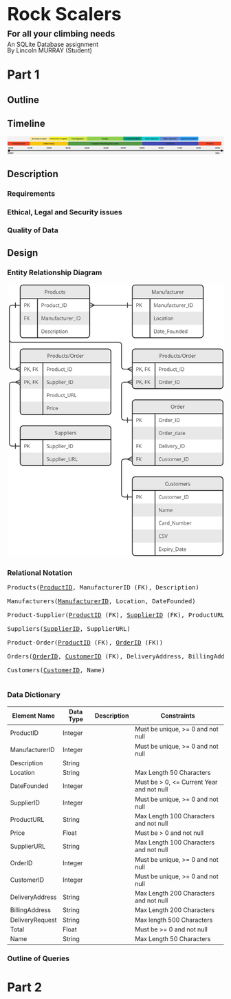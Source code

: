 <h3 style='font-size:3em; line-height:0px;'> Rock Scalers </h3>
<h3 style='font-size:1.37em; line-height:0.5em'> For all your climbing needs </h3>
<p style='line-height:0px;'>An SQLite Database assignment<br></p>
<p style='line-height:0px;'>By Lincoln MURRAY (Student)</p>

# Part 1
## Outline

## Timeline
<img src='images/Timeline.jpg'>  

## Description
### Requirements
### Ethical, Legal and Security issues
### Quality of Data

## Design
### Entity Relationship Diagram
<img src='images/Entity Relationship Diagram.jpg'>  

### Relational Notation
<pre>
Products(<u>ProductID</u>, ManufacturerID (FK), Description)

Manufacturers(<u>ManufacturerID</u>, Location, DateFounded)

Product-Supplier(<u>ProductID</u> (FK), <u>SupplierID</u> (FK), ProductURL, Price)

Suppliers(<u>SupplierID</u>, SupplierURL)

Product-Order(<u>ProductID</u> (FK), <u>OrderID</u> (FK))

Orders(<u>OrderID</u>, <u>CustomerID</u> (FK), DeliveryAddress, BillingAddress, DeliveryRequest, Total)

Customers(<u>CustomerID</u>, Name)

</pre>

### Data Dictionary
<table><thead>
  <tr>
    <th>Element Name</th>
    <th>Data Type</th>
    <th>Description</th>
    <th>Constraints</th>
  </tr></thead>
<tbody>
  <tr>
    <td>ProductID</td>
    <td>Integer</td>
    <td></td>
    <td>Must be unique, &gt;= 0 and not null</td>
  </tr>
  <tr>
    <td>ManufacturerID</td>
    <td>Integer</td>
    <td></td>
    <td>Must be unique, &gt;= 0 and not null</td>
  </tr>
  <tr>
    <td>Description</td>
    <td>String</td>
    <td></td>
    <td></td>
  </tr>
  <tr>
    <td>Location</td>
    <td>String</td>
    <td></td>
    <td>Max Length 50 Characters</td>
  </tr>
  <tr>
    <td>DateFounded</td>
    <td>Integer</td>
    <td></td>
    <td>Must be &gt; 0, &lt;= Current Year and not null</td>
  </tr>
  <tr>
    <td>SupplierID</td>
    <td>Integer</td>
    <td></td>
    <td>Must be unique, &gt;= 0 and not null</td>
  </tr>
  <tr>
    <td>ProductURL</td>
    <td>String</td>
    <td></td>
    <td>Max Length 100 Characters and not null</td>
  </tr>
  <tr>
    <td>Price</td>
    <td>Float</td>
    <td></td>
    <td>Must be &gt; 0 and not null</td>
  </tr>
  <tr>
    <td>SupplierURL</td>
    <td>String</td>
    <td></td>
    <td>Max Length 100 Characters and not null</td>
  </tr>
  <tr>
    <td>OrderID</td>
    <td>Integer</td>
    <td></td>
    <td>Must be unique, &gt;= 0 and not null</td>
  </tr>
  <tr>
    <td>CustomerID</td>
    <td>Integer</td>
    <td></td>
    <td>Must be unique, &gt;= 0 and not null</td>
  </tr>
  <tr>
    <td>DeliveryAddress</td>
    <td>String</td>
    <td></td>
    <td>Max Length 200 Characters and not null</td>
  </tr>
  <tr>
    <td>BillingAddress</td>
    <td>String</td>
    <td></td>
    <td>Max Length 200 Characters</td>
  </tr>
  <tr>
    <td>DeliveryRequest</td>
    <td>String</td>
    <td></td>
    <td>Max length 500 Characters</td>
  </tr>
  <tr>
    <td>Total</td>
    <td>Float</td>
    <td></td>
    <td>Must be &gt;= 0 and not null</td>
  </tr>
  <tr>
    <td>Name</td>
    <td>String</td>
    <td></td>
    <td>Max Length 50 Characters</td>
  </tr>
</tbody></table>

### Outline of Queries
# Part 2